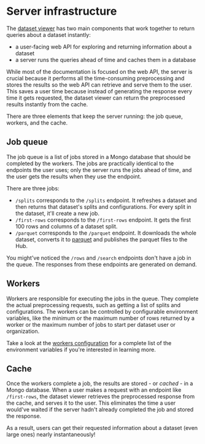 # Server infrastructure

The [dataset viewer](https://github.com/huggingface/datasets-server) has two main components that work together to return queries about a dataset instantly:

- a user-facing web API for exploring and returning information about a dataset
- a server runs the queries ahead of time and caches them in a database

While most of the documentation is focused on the web API, the server is crucial because it performs all the time-consuming preprocessing and stores the results so the web API can retrieve and serve them to the user. This saves a user time because instead of generating the response every time it gets requested, the dataset viewer can return the preprocessed results instantly from the cache.

There are three elements that keep the server running: the job queue, workers, and the cache.

## Job queue

The job queue is a list of jobs stored in a Mongo database that should be completed by the workers. The jobs are practically identical to the endpoints the user uses; only the server runs the jobs ahead of time, and the user gets the results when they use the endpoint.

There are three jobs:

- `/splits` corresponds to the `/splits` endpoint. It refreshes a dataset and then returns that dataset's splits and configurations. For every split in the dataset, it'll create a new job.
- `/first-rows` corresponds to the `/first-rows` endpoint. It gets the first 100 rows and columns of a dataset split.
- `/parquet` corresponds to the `/parquet` endpoint. It downloads the whole dataset, converts it to [parquet](https://parquet.apache.org/) and publishes the parquet files to the Hub.

You might've noticed the `/rows` and `/search` endpoints don't have a job in the queue. The responses from these endpoints are generated on demand.

## Workers

Workers are responsible for executing the jobs in the queue. They complete the actual preprocessing requests, such as getting a list of splits and configurations. The workers can be controlled by configurable environment variables, like the minimum or the maximum number of rows returned by a worker or the maximum number of jobs to start per dataset user or organization.

Take a look at the [workers configuration](https://github.com/huggingface/datasets-server/tree/main/services/worker#configuration) for a complete list of the environment variables if you're interested in learning more.

## Cache

Once the workers complete a job, the results are stored - or _cached_ - in a Mongo database. When a user makes a request with an endpoint like `/first-rows`, the dataset viewer retrieves the preprocessed response from the cache, and serves it to the user. This eliminates the time a user would've waited if the server hadn't already completed the job and stored the response.

As a result, users can get their requested information about a dataset (even large ones) nearly instantaneously!
